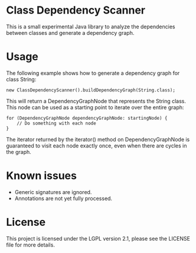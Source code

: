 Class Dependency Scanner
========================

This is a small experimental Java library to analyze the dependencies between classes and generate a dependency graph.

Usage
========================

The following example shows how to generate a dependency graph for class String:

    new ClassDependencyScanner().buildDependencyGraph(String.class);

This will return a DependencyGraphNode that represents the String class. This node can be used as a starting point to iterate over the entire graph:

    for (DependencyGraphNode dependencyGraphNode: startingNode) {
        // Do something with each node
    }

The iterator returned by the iterator() method on DependencyGraphNode is guaranteed to visit each node exactly once, even when there are cycles in the graph.

Known issues
========================

* Generic signatures are ignored.
* Annotations are not yet fully processed.

License
========================

This project is licensed under the LGPL version 2.1, please see the LICENSE file for more details.
